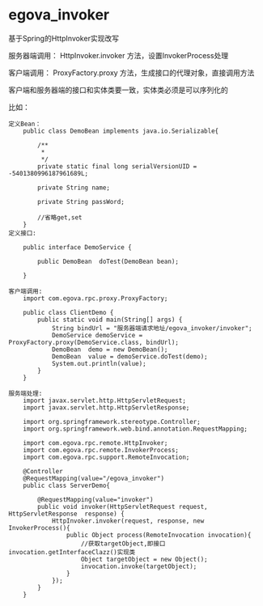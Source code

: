 # egova_invoker

基于Spring的HttpInvoker实现改写

服务器端调用：
	HttpInvoker.invoker 方法，设置InvokerProcess处理
	
客户端调用：
	ProxyFactory.proxy 方法，生成接口的代理对象，直接调用方法
	
客户端和服务器端的接口和实体类要一致，实体类必须是可以序列化的

比如：
	

	定义Bean：
		public class DemoBean implements java.io.Serializable{
		
			/**
			 * 
			 */
			private static final long serialVersionUID = -5401380996187961689L;
		
			private String name;
			
			private String passWord;
			
			//省略get,set
		}
	定义接口:
		
		public interface DemoService {
		
			public DemoBean  doTest(DemoBean bean);
			
		}
		
	客户端调用:
		import com.egova.rpc.proxy.ProxyFactory;

		public class ClientDemo {
			public static void main(String[] args) {
				String bindUrl = "服务器端请求地址/egova_invoker/invoker";
				DemoService demoService = ProxyFactory.proxy(DemoService.class, bindUrl);
				DemoBean  demo = new DemoBean();
				DemoBean  value = demoService.doTest(demo);
				System.out.println(value);
			}
		}
		
	服务端处理:
		import javax.servlet.http.HttpServletRequest;
		import javax.servlet.http.HttpServletResponse;
		
		import org.springframework.stereotype.Controller;
		import org.springframework.web.bind.annotation.RequestMapping;
		
		import com.egova.rpc.remote.HttpInvoker;
		import com.egova.rpc.remote.InvokerProcess;
		import com.egova.rpc.support.RemoteInvocation;
		
		@Controller
		@RequestMapping(value="/egova_invoker")
		public class ServerDemo{
			
			@RequestMapping(value="invoker")
			public void invoker(HttpServletRequest request, HttpServletResponse  response) {
				HttpInvoker.invoker(request, response, new InvokerProcess(){
					public Object process(RemoteInvocation invocation){
						//获取targetObject,即接口invocation.getInterfaceClazz()实现类
						Object targetObject = new Object();
						invocation.invoke(targetObject);
					}
				});
			}
		}

